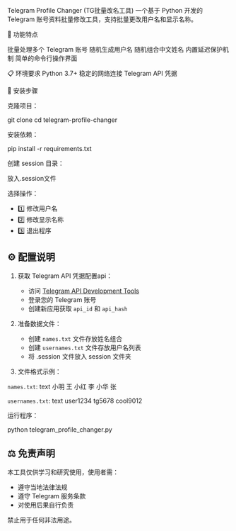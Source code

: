 Telegram Profile Changer (TG批量改名工具)
一个基于 Python 开发的 Telegram 账号资料批量修改工具，支持批量更改用户名和显示名称。

🚀 功能特点

批量处理多个 Telegram 账号
随机生成用户名
随机组合中文姓名
内置延迟保护机制
简单的命令行操作界面

📋 环境要求
Python 3.7+
稳定的网络连接
Telegram API 凭据

🔧 安装步骤

克隆项目：

git clone 
cd telegram-profile-changer

安装依赖：

pip install -r requirements.txt

创建 session 目录：

放入.session文件

选择操作：
- 1️⃣ 修改用户名
- 2️⃣ 修改显示名称
- 3️⃣ 退出程序

## ⚙️ 配置说明

1. 获取 Telegram API 凭据配置api：
   - 访问 [Telegram API Development Tools](https://my.telegram.org/apps)
   - 登录您的 Telegram 账号
   - 创建新应用获取 `api_id` 和 `api_hash`

2. 准备数据文件：
   - 创建 `names.txt` 文件存放姓名组合
   - 创建 `usernames.txt` 文件存放用户名列表
   - 将 .session 文件放入 session 文件夹

3. 文件格式示例：

`names.txt`:
text
小明 王
小红 李
小华 张

`usernames.txt`:
text
user1234
tg5678
cool9012

运行程序：

python telegram_profile_changer.py

## ⚖️ 免责声明

本工具仅供学习和研究使用，使用者需：
- 遵守当地法律法规
- 遵守 Telegram 服务条款
- 对使用后果自行负责

禁止用于任何非法用途。